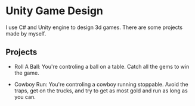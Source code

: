 # Unity Game Design

I use C# and Unity engine to design 3d games. There are some projects made by myself.

## Projects

* Roll A Ball: You're controling a ball on a table. Catch all the gems to win the game.

* Cowboy Run: You're controling a cowboy running stoppable. Avoid the traps, get on the trucks, and try to get as most gold and run as long as you can. 
